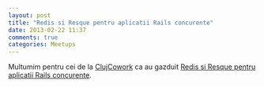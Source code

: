 ```yaml
---
layout: post
title: "Redis si Resque pentru aplicatii Rails concurente"
date: 2013-02-22 11:37
comments: true
categories: Meetups
---
```


Multumim pentru cei de la [ClujCowork](http://clujcowork.ro/) ca au gazduit [Redis si Resque pentru aplicatii Rails concurente](http://www.meetup.com/cluj-rb/events/103641692/).
